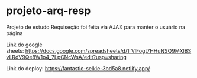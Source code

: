 # projeto-arq-resp

Projeto de estudo Requiseção foi feita via AJAX para manter o usuário na página

Link do google sheets: https://docs.google.com/spreadsheets/d/1_VlFogt7HHuNSQ9MXlBSvLRdV9Qe8W1o4_7LpCNcWsA/edit?usp=sharing

Link do deploy: https://fantastic-selkie-3bd5a8.netlify.app/
